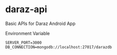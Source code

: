 # daraz-api

Basic APIs for Daraz Android App

Environment Variable

```
SERVER_PORT=3000
DB_CONNECTION=mongodb://localhost:27017/darazdb
```
